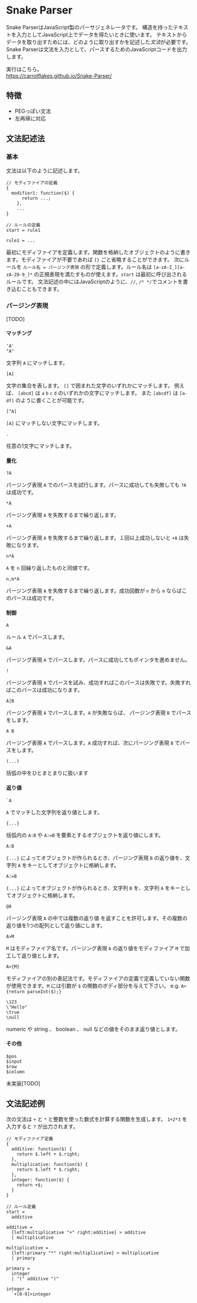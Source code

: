 # Snake Parser

Snake ParserはJavaScript製のパーサジェネレータです。
構造を持ったテキストを入力としてJavaScript上でデータを得たいときに使います。
テキストからデータを取り出すためには、どのように取り出すかを記述した*文法*が必要です。
Snake Parserは文法を入力として、パースするためのJavaScriptコードを出力します。


実行はこちら。  
https://carrotflakes.github.io/Snake-Parser/

## 特徴
- PEGっぽい文法
- 左再帰に対応

## 文法記述法
### 基本
文法は以下のように記述します。

```
// モディファイアの定義
{
  modifier1: function($) {
	  return ...;
	},
	...
}

// ルールの定義
start = rule1

rule1 = ...
```

最初にモディファイアを定義します。関数を格納したオブジェクトのように書きます。モディファイアが不要であれば `{}` ごと省略することができます。
次にルールを `ルール名 = パージング表現` の形で定義します。ルール名は `[a-zA-Z_][a-zA-Z0-9_]*` の正規表現を満たすものが使えます。`start` は最初に呼び出されるルールです。
文法記述の中にはJavaScriptのように、`//`, `/* */`でコメントを書き込むこともできます。

### パージング表現
[TODO]

#### マッチング
    'A'
    "A"
文字列 `A` にマッチします。

    [A]
文字の集合を表します。 `[]` で囲まれた文字のいずれかにマッチします。
例えば、 `[abcd]` は `a` `b` `c` `d` のいずれかの文字にマッチします。
また `[abcdf]` は `[a-df]` のように書くことが可能です。

    [^A]
`[A]` にマッチしない文字にマッチします。

    .
任意の1文字にマッチします。

#### 量化
    ?A
パージング表現 `A` でのパースを試行します。パースに成功しても失敗しても `?A` は成功です。

    *A
パージング表現 `A` を失敗するまで繰り返します。

    +A
パージング表現 `A` を失敗するまで繰り返します。１回以上成功しないと `+A` は失敗になります。

    n*A
`A` を `n` 回繰り返したものと同値です。

    n,m*A
パージング表現 `A` を失敗するまで繰り返します。成功回数が `n` から `m`
ならばこのパースは成功です。

#### 制御
    A
ルール `A` でパースします。

    &A
パージング表現 `A` でパースします。パースに成功してもポインタを進めません。

    !
パージング表現 `A` でパースを試み、成功すればこのパースは失敗です。失敗すればこのパースは成功になります。

    A|B
パージング表現 `A` でパースします。`A` が失敗ならば、 パージング表現 `B` でパースをします。

    A B
パージング表現 `A` でパースします。`A` 成功すれば、次にパージング表現 `B` でパースをします。

    (...)
括弧の中をひとまとまりに扱います

#### 返り値
    `A
`A` でマッチした文字列を返り値とします。

    {...}
括弧内の `A:B` や `A:=B` を要素とするオブジェクトを返り値にします。

    A:B
`{...}` によってオブジェクトが作られるとき、パージング表現 `B` の返り値を、文字列 `A` をキーとしてオブジェクトに格納します。

    A:=B
`{...}` によってオブジェクトが作られるとき、文字列 `B` を、文字列 `A` をキーとしてオブジェクトに格納します。

    @A
パージング表現 `A` の中では複数の返り値 を返すことを許可します。その複数の返り値を1つの配列として返り値にします。

    A>M
`M` はモディファイア名です。パージング表現 `A` の返り値をモディファイア `M` で加工して返り値とします。

    A>{M}
モディファイアの別の表記法です。モディファイアの定義で定義していない関数が使用できます。`M` には引数が `$` の関数のボディ部分を与えて下さい。
e.g. `A>{return parseInt($);}`

    \123
    \"Hello"
    \true
    \null
numeric や string 、 boolean 、 null などの値をそのまま返り値とします。

#### その他
    $pos
    $input
    $row
    $column
未実装[TODO]


## 文法記述例
次の文法は `+` と `*` と整数を使った数式を計算する関数を生成します。
`1+2*3` を入力すると `7` が出力されます。

```
// モディファイア定義
{
  additive: function($) {
    return $.left + $.right;
  },
  multiplicative: function($) {
    return $.left * $.right;
  },
  integer: function($) {
    return +$;
  }
}

// ルール定義
start =
  additive

additive =
  {left:multiplicative "+" right:additive} > additive
  | multiplicative

multiplicative =
  {left:primary "*" right:multiplicative} > multiplicative
  | primary

primary =
  integer
  | "(" additive ")"

integer =
  `+[0-9]>integer
```
